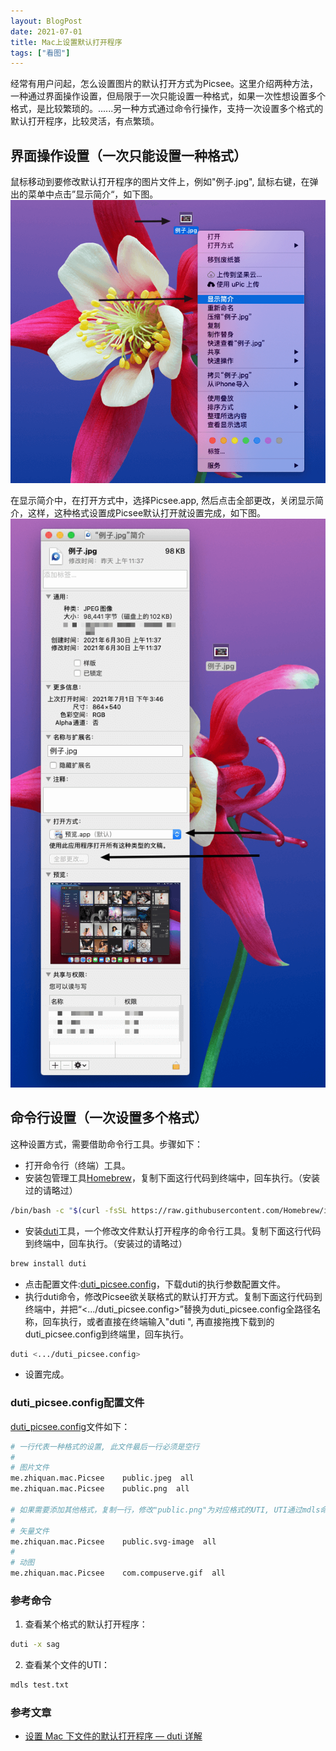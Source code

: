 ```yaml
---
layout: BlogPost
date: 2021-07-01
title: Mac上设置默认打开程序
tags: ["看图"]
---
```


经常有用户问起，怎么设置图片的默认打开方式为Picsee。这里介绍两种方法，一种通过界面操作设置，但局限于一次只能设置一种格式，如果一次性想设置多个格式，是比较繁琐的。......<!-- more -->另一种方式通过命令行操作，支持一次设置多个格式的默认打开程序，比较灵活，有点繁琐。

## 界面操作设置（一次只能设置一种格式）
鼠标移动到要修改默认打开程序的图片文件上，例如"例子.jpg", 鼠标右键，在弹出的菜单中点击”显示简介“，如下图。
![右键菜单.png](./images/Default_open/rightMenu.png)

在显示简介中，在打开方式中，选择Picsee.app, 然后点击全部更改，关闭显示简介，这样，这种格式设置成Picsee默认打开就设置完成，如下图。
![简介.png](./images/Default_open/fileIntroduce.png)

## 命令行设置（一次设置多个格式）
这种设置方式，需要借助命令行工具。步骤如下：

- 打开命令行（终端）工具。
- 安装包管理工具[Homebrew](https://brew.sh/index_zh-cn)，复制下面这行代码到终端中，回车执行。（安装过的请略过）

```bash
/bin/bash -c "$(curl -fsSL https://raw.githubusercontent.com/Homebrew/install/HEAD/install.sh)"
```

- 安装[duti](https://github.com/moretension/duti)工具，一个修改文件默认打开程序的命令行工具。复制下面这行代码到终端中，回车执行。（安装过的请略过）

```bash
brew install duti
```

- 点击配置文件:<a href="/blog/images/Default_open/duti_picsee.config" download>duti_picsee.config</a>，下载duti的执行参数配置文件。
- 执行duti命令，修改Picsee欲关联格式的默认打开方式。复制下面这行代码到终端中，并把“<.../duti_picsee.config>”替换为duti_picsee.config全路径名称，回车执行，或者直接在终端输入"duti ", 再直接拖拽下载到的duti_picsee.config到终端里，回车执行。

```bash
duti <.../duti_picsee.config>
```

- 设置完成。



### duti_picsee.config配置文件

[duti_picsee.config](./images/Default_open/duti_picsee.config)文件如下：

```bash
# 一行代表一种格式的设置, 此文件最后一行必须是空行
#
# 图片文件
me.zhiquan.mac.Picsee    public.jpeg  all
me.zhiquan.mac.Picsee    public.png  all

# 如果需要添加其他格式，复制一行，修改"public.png"为对应格式的UTI, UTI通过mdls命令获取
#
# 矢量文件
me.zhiquan.mac.Picsee    public.svg-image  all
#
# 动图
me.zhiquan.mac.Picsee    com.compuserve.gif  all


```

### 参考命令

1. 查看某个格式的默认打开程序：

```bash
duti -x sag
```

2. 查看某个文件的UTI：

```bash
mdls test.txt
```

### 参考文章

- [设置 Mac 下文件的默认打开程序 — duti 详解](https://segmentfault.com/a/1190000004395085)